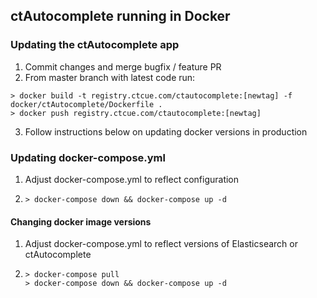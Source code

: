 ## ctAutocomplete running in Docker

### Updating the ctAutocomplete app
1. Commit changes and merge bugfix / feature PR
2. From master branch with latest code run:
```
> docker build -t registry.ctcue.com/ctautocomplete:[newtag] -f docker/ctAutocomplete/Dockerfile .
> docker push registry.ctcue.com/ctautocomplete:[newtag]
```
3. Follow instructions below on updating docker versions in production

### Updating docker-compose.yml
1. Adjust docker-compose.yml to reflect configuration
2. ```
   > docker-compose down && docker-compose up -d
   ```

#### Changing docker image versions
1. Adjust docker-compose.yml to reflect versions of Elasticsearch or ctAutocomplete
2. ```
   > docker-compose pull
   > docker-compose down && docker-compose up -d
   ```

